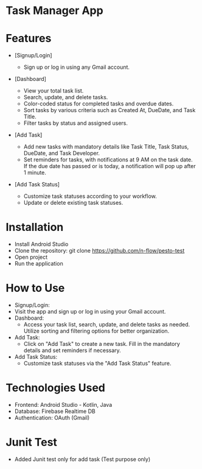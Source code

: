 # Task Manager App <!-- omit in toc -->

# Features <!-- omit in toc -->
- [Signup/Login]
  - Sign up or log in using any Gmail account.

- [Dashboard]
  - View your total task list.
  - Search, update, and delete tasks.
  - Color-coded status for completed tasks and overdue dates.
  - Sort tasks by various criteria such as Created At, DueDate, and Task Title.
  - Filter tasks by status and assigned users.

- [Add Task]
  - Add new tasks with mandatory details like Task Title, Task Status, DueDate, and Task Developer.
  - Set reminders for tasks, with notifications at 9 AM on the task date. If the due date has passed or is today, a notification will pop up after 1 minute.

- [Add Task Status]
  - Customize task statuses according to your workflow.
  - Update or delete existing task statuses.

# Installation <!-- omit in toc -->
  - Install Android Studio
  - Clone the repository: git clone https://github.com/n-flow/pesto-test
  - Open project
  - Run the application

# How to Use <!-- omit in toc -->
  - Signup/Login:
  - Visit the app and sign up or log in using your Gmail account.
  - Dashboard:
    - Access your task list, search, update, and delete tasks as needed. Utilize sorting and filtering options for better organization.
  - Add Task:
    - Click on "Add Task" to create a new task. Fill in the mandatory details and set reminders if necessary.
  - Add Task Status:
    - Customize task statuses via the "Add Task Status" feature.

# Technologies Used <!-- omit in toc -->
  - Frontend: Android Studio - Kotlin, Java
  - Database: Firebase Realtime DB
  - Authentication: OAuth (Gmail)

# Junit Test <!-- omit in toc -->
  - Added Junit test only for add task (Test purpose only)